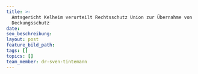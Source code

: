 ```yaml
---
title: >-
  Amtsgericht Kelheim verurteilt Rechtsschutz Union zur Übernahme von
  Deckungsschutz
date:
seo_beschreibung:
layout: post
feature_bild_path:
tags: []
topics: []
team_member: dr-sven-tintemann
---
```

